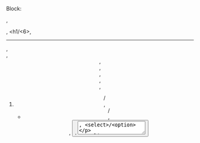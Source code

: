 Block: <div>, <p>, <h1/<6>, <hr>, <section>, <header>, <footer>, <nav>, <aside>, <article>, <ol>/<li>, <ul>/<li>, <form>, <button>, <textarea>, <select>/<option>

Inline: <span>, <img>, <a>, <strong>, <i>, <label>, <input>, <br>
